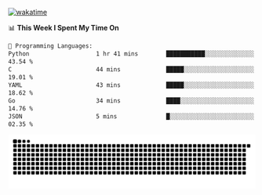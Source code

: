 [![wakatime](https://wakatime.com/badge/user/384f91c6-4eee-411f-8f3b-1b691f58a544.svg)](https://wakatime.com/@384f91c6-4eee-411f-8f3b-1b691f58a544)

<!--START_SECTION:waka-->
📊 **This Week I Spent My Time On** 

```text
💬 Programming Languages: 
Python                   1 hr 41 mins        ███████████░░░░░░░░░░░░░░   43.54 % 
C                        44 mins             █████░░░░░░░░░░░░░░░░░░░░   19.01 % 
YAML                     43 mins             █████░░░░░░░░░░░░░░░░░░░░   18.62 % 
Go                       34 mins             ████░░░░░░░░░░░░░░░░░░░░░   14.76 % 
JSON                     5 mins              █░░░░░░░░░░░░░░░░░░░░░░░░   02.35 % 
```


<!--END_SECTION:waka-->

<picture>
  <source media="(prefers-color-scheme: dark)" srcset="https://raw.githubusercontent.com/fuwx295/fuwx295/output/github-contribution-grid-snake-dark.svg">
  <source media="(prefers-color-scheme: light)" srcset="https://raw.githubusercontent.com/fuwx295/fuwx295/output/github-contribution-grid-snake.svg">
  <img alt="github contribution grid snake animation" src="https://raw.githubusercontent.com/fuwx295/fuwx295/output/github-contribution-grid-snake.svg">
</picture>
